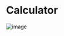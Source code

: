 # Calculator

![image](https://github.com/MrGorkemli/Calculator/assets/123131846/48bfd257-5d30-43a7-a72d-c09610c6b343)
